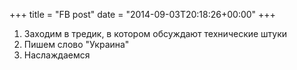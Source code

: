 +++
title = "FB post"
date = "2014-09-03T20:18:26+00:00"
+++

1. Заходим в тредик, в котором обсуждают технические штуки
2. Пишем слово "Украина"
3. Наслаждаемся




